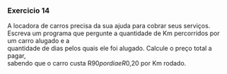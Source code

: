 ### Exercicio 14

A locadora de carros precisa da sua ajuda para cobrar seus serviços.<br> Escreva
um programa que pergunte a quantidade de Km percorridos por um carro alugado e a<br>
quantidade de dias pelos quais ele foi alugado. Calcule o preço total a pagar,<br>
sabendo que o carro custa R$90 por dia e R$0,20 por Km rodado.